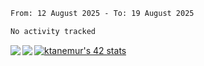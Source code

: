 <!--START_SECTION:waka-->

```txt
From: 12 August 2025 - To: 19 August 2025

No activity tracked
```

<!--END_SECTION:waka-->
<a href="https://github.com/anuraghazra/github-readme-stats">
  <img align="left" src="https://github-readme-stats.vercel.app/api?username=Tanesan&count_private=true&show_icons=true" />
<img align="left" src="https://github-readme-stats.vercel.app/api/top-langs/?username=Tanesan" />
</a>

[![ktanemur's 42 stats](https://badge42.vercel.app/api/v2/cl1wslf6s002109l771rng2w8/stats?cursusId=21&coalitionId=62)](https://github.com/JaeSeoKim/badge42)
